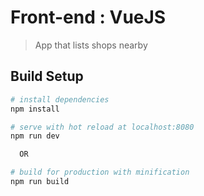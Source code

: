 # Front-end : VueJS

> App that lists shops nearby
 
## Build Setup

``` bash
# install dependencies
npm install

# serve with hot reload at localhost:8080
npm run dev

  OR

# build for production with minification
npm run build
